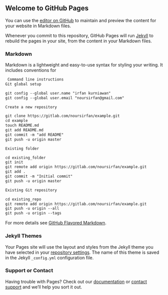 ## Welcome to GitHub Pages

You can use the [editor on GitHub](https://github.com/irfankooor/irfanwan.github.io/edit/master/README.md) to maintain and preview the content for your website in Markdown files.

Whenever you commit to this repository, GitHub Pages will run [Jekyll](https://jekyllrb.com/) to rebuild the pages in your site, from the content in your Markdown files.

### Markdown

Markdown is a lightweight and easy-to-use syntax for styling your writing. It includes conventions for

```markdown
 Command line instructions
Git global setup

git config --global user.name "irfan kurniawan"
git config --global user.email "noursirfan@gmail.com"

Create a new repository

git clone https://gitlab.com/noursirfan/example.git
cd example
touch README.md
git add README.md
git commit -m "add README"
git push -u origin master

Existing folder

cd existing_folder
git init
git remote add origin https://gitlab.com/noursirfan/example.git
git add .
git commit -m "Initial commit"
git push -u origin master

Existing Git repository

cd existing_repo
git remote add origin https://gitlab.com/noursirfan/example.git
git push -u origin --all
git push -u origin --tags

```

For more details see [GitHub Flavored Markdown](https://guides.github.com/features/mastering-markdown/).

### Jekyll Themes

Your Pages site will use the layout and styles from the Jekyll theme you have selected in your [repository settings](https://github.com/irfankooor/irfanwan.github.io/settings). The name of this theme is saved in the Jekyll `_config.yml` configuration file.

### Support or Contact

Having trouble with Pages? Check out our [documentation](https://help.github.com/categories/github-pages-basics/) or [contact support](https://github.com/contact) and we’ll help you sort it out.
